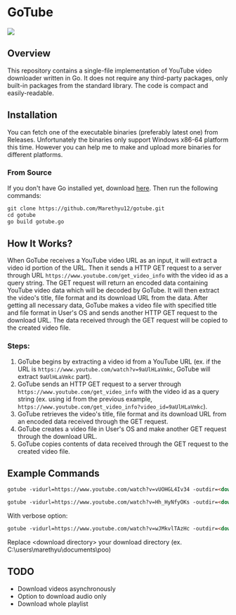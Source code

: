 # GoTube

![](https://img.shields.io/badge/version-v1.1-blue)

## Overview

This repository contains a single-file implementation of YouTube video downloader written in Go. It does not require any third-party packages, only built-in packages from the standard library. The code is compact and easily-readable.

## Installation

You can fetch one of the executable binaries (preferably latest one) from Releases. Unfortunately the binaries only support Windows x86-64 platform this time. However you can help me to make and upload more binaries for different platforms.

### From Source

If you don't have Go installed yet, download [here](https://golang.org/dl/). Then run the following commands:
```markdown
git clone https://github.com/Marethyu12/gotube.git
cd gotube
go build gotube.go
```

## How It Works?

When GoTube receives a YouTube video URL as an input, it will extract a video id portion of the URL. Then it sends a HTTP GET request to a server through URL ```https://www.youtube.com/get_video_info``` with the video id as a query string. The GET request will return an encoded data containing YouTube video data which will be decoded by GoTube. It will then extract the video's title, file format and its download URL from the data. After getting all necessary data, GoTube makes a video file with specified title and file format in User's OS and sends another HTTP GET request to the download URL. The data received through the GET request will be copied to the created video file.

### Steps:

1. GoTube begins by extracting a video id from a YouTube URL (ex. if the URL is ```https://www.youtube.com/watch?v=9aUlHLaVmkc```, GoTube will extract ```9aUlHLaVmkc``` part).
2. GoTube sends an HTTP GET request to a server through ```https://www.youtube.com/get_video_info``` with the video id as a query string (ex. using id from the previous example, ```https://www.youtube.com/get_video_info?video_id=9aUlHLaVmkc```).
3. GoTube retrieves the video's title, file format and its download URL from an encoded data received through the GET request.
4. GoTube creates a video file in User's OS and make another GET request through the download URL.
5. GoTube copies contents of data received through the GET request to the created video file.

## Example Commands

```markdown
gotube -vidurl=https://www.youtube.com/watch?v=vUOHGL4Iv34 -outdir=<download directory>
```

```markdown
gotube -vidurl=https://www.youtube.com/watch?v=Hh_HyNfyOKs -outdir=<download directory>
```

With verbose option:
```markdown
gotube -vidurl=https://www.youtube.com/watch?v=wJMkvlTAzHc -outdir=<download directory> -v
```

Replace \<download directory\> your download directory (ex. C:\users\marethyu\documents\poo)

## TODO
 - Download videos asynchronously
 - Option to download audio only
 - Download whole playlist

